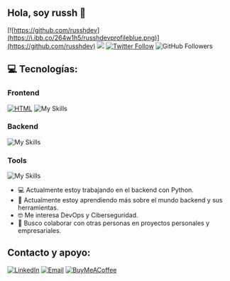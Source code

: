 ## Hola, soy russh 👋
[![https://github.com/russhdev](https://i.ibb.co/264w1h5/russhdevprofileblue.png)](https://github.com/russhdev)
![](https://komarev.com/ghpvc/?username=russhdev&color=blue)
[![Twitter Follow](https://img.shields.io/twitter/follow/russhdevmx?style=social)](https://twitter.com/russhdevmx)
![GitHub Followers](https://img.shields.io/github/followers/russhdev?style=social)

## 💻 Tecnologías:
### Frontend
[![HTML](https://img.shields.io/badge/HTML-russh_dev-0077B5?style=flat-square&logo=html5&logoColor=white&labelColor=101010)](https://www.linkedin.com/in/russhdev)
![My Skills](https://skillicons.dev/icons?i=html,css,js,bootstrap,react&perline=8)
### Backend
![My Skills](https://skillicons.dev/icons?i=py,django,mongodb&perline=8)
### Tools
![My Skills](https://skillicons.dev/icons?i=vscode,git,github,windows,ai,ps&perline=8)

- 💻 Actualmente estoy trabajando en el backend con Python.
- 🌱 Actualmente estoy aprendiendo más sobre el mundo backend y sus herramientas.
- 🤓 Me interesa DevOps y Ciberseguridad.
- 🦾 Busco colaborar con otras personas en proyectos personales y empresariales.

## Contacto y apoyo:
[![LinkedIn](https://img.shields.io/badge/LinkedIn-russh_dev-0077B5?style=for-the-badge&logo=linkedin&logoColor=white&labelColor=101010)](https://www.linkedin.com/in/russhdev)
[![Email](https://img.shields.io/badge/russhdevmx@gmail.com-email_-D14836?style=for-the-badge&logo=gmail&logoColor=white&labelColor=101010)](mailto:russhdevmx@gmail.com)
[![BuyMeACoffee](https://img.shields.io/badge/Buy_Me_A_Coffee-apoyamitrabajo-FFDD00?style=for-the-badge&logo=buy-me-a-coffee&logoColor=white&labelColor=101010)](https://www.buymeacoffee.com/russhdev)

<!--
**russhdev/russhdev** is a ✨ _special_ ✨ repository because its `README.md` (this file) appears on your GitHub profile.

Here are some ideas to get you started:

- 🔭 I’m currently working on ...
- 🌱 I’m currently learning ...
- 👯 I’m looking to collaborate on ...
- 🤔 I’m looking for help with ...
- 💬 Ask me about ...
- 📫 How to reach me: ...
- 😄 Pronouns: ...
- ⚡ Fun fact: ...
-->
